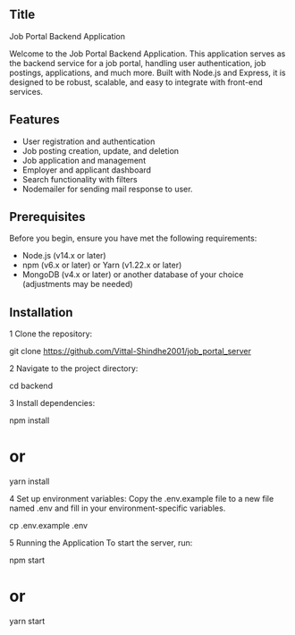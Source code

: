 ## Title
Job Portal Backend Application

Welcome to the Job Portal Backend Application. This application serves as the backend service for a job portal, handling user authentication, job postings, applications, and much more. Built with Node.js and Express, it is designed to be robust, scalable, and easy to integrate with front-end services.

## Features
*    User registration and authentication
*   Job posting creation, update, and deletion
*    Job application and management
*    Employer and applicant dashboard
*   Search functionality with filters
* Nodemailer for sending mail response to user.

## Prerequisites
Before you begin, ensure you have met the following requirements:

*   Node.js (v14.x or later)
*   npm (v6.x or later) or Yarn (v1.22.x or later)
*   MongoDB (v4.x or later) or another database of your choice (adjustments may be needed)

##  Installation
1   Clone the repository:

git clone https://github.com/Vittal-Shindhe2001/job_portal_server

2   Navigate to the project directory:

cd backend

3   Install dependencies:

npm install
# or
yarn install

4   Set up environment variables:
Copy the .env.example file to a new file named .env and fill in your environment-specific variables.

cp .env.example .env

5   Running the Application
To start the server, run:

npm start
# or
yarn start
